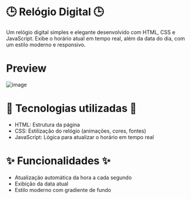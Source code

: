 # 🕒 Relógio Digital 🕒

Um relógio digital simples e elegante desenvolvido com HTML, CSS e JavaScript. Exibe o horário atual em tempo real, além da data do dia, com um estilo moderno e responsivo.

# Preview 

![image](https://github.com/user-attachments/assets/bf9460d5-eedb-4ee9-9a0c-cbabec8cdb1d)


# 🔧 Tecnologias utilizadas 🔧

- HTML: Estrutura da página
- CSS: Estilização do relógio (animações, cores, fontes)
- JavaScript: Lógica para atualizar o horário em tempo real

# ✨ Funcionalidades ✨

- Atualização automática da hora a cada segundo
- Exibição da data atual 
- Estilo moderno com gradiente de fundo


